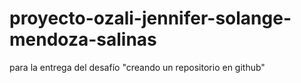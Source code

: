 # proyecto-ozali-jennifer-solange-mendoza-salinas
para la entrega del desafío "creando un repositorio en github"
